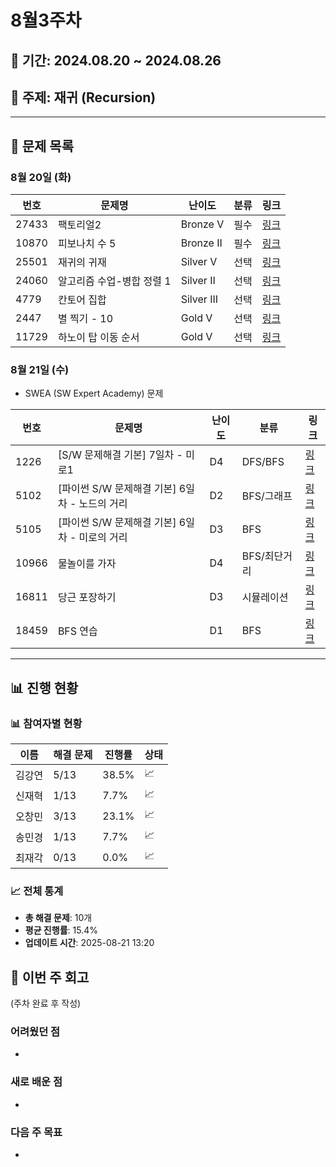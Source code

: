 # 8월3주차

## 📅 기간: 2024.08.20 ~ 2024.08.26

## 🎯 주제: 재귀 (Recursion)

---

## 📝 문제 목록

### 8월 20일 (화)
| 번호 | 문제명 | 난이도 | 분류 | 링크 |
|------|---------|--------|------|------|
| 27433 | 팩토리얼2 | Bronze V | 필수 | [링크](https://www.acmicpc.net/problem/27433) |
| 10870 | 피보나치 수 5 | Bronze II | 필수 | [링크](https://www.acmicpc.net/problem/10870) |
| 25501 | 재귀의 귀재 | Silver V | 선택 | [링크](https://www.acmicpc.net/problem/25501) |
| 24060 | 알고리즘 수업-병합 정렬 1 | Silver II | 선택 | [링크](https://www.acmicpc.net/problem/24060) |
| 4779 | 칸토어 집합 | Silver III | 선택 | [링크](https://www.acmicpc.net/problem/4779) |
| 2447 | 별 찍기 - 10 | Gold V | 선택 | [링크](https://www.acmicpc.net/problem/2447) |
| 11729 | 하노이 탑 이동 순서 | Gold V | 선택 | [링크](https://www.acmicpc.net/problem/11729) |

### 8월 21일 (수)

- SWEA (SW Expert Academy) 문제

| 번호 | 문제명 | 난이도 | 분류 | 링크 |
|------|---------|--------|------|------|
| 1226 | [S/W 문제해결 기본] 7일차 - 미로1 | D4 | DFS/BFS | [링크](https://swexpertacademy.com/main/code/problem/problemDetail.do?contestProbId=AV14vXUqAGMCFAYD) |
| 5102 | [파이썬 S/W 문제해결 기본] 6일차 - 노드의 거리 | D2 | BFS/그래프 | [링크](https://swexpertacademy.com/main/code/problem/problemDetail.do?contestProbId=AV2b7Yf6AVtBBCbN) |
| 5105 | [파이썬 S/W 문제해결 기본] 6일차 - 미로의 거리 | D3 | BFS | [링크](https://swexpertacademy.com/main/code/problem/problemDetail.do?contestProbId=AV2b7Yf6AVtBBCbN) |
| 10966 | 물놀이를 가자 | D4 | BFS/최단거리 | [링크](https://swexpertacademy.com/main/code/problem/problemDetail.do?contestProbId=AXRSXf_a9qsDFAXS) |
| 16811 | 당근 포장하기 | D3 | 시뮬레이션 | [링크](https://swexpertacademy.com/main/code/problem/problemDetail.do?contestProbId=AYQJg-kKOWUDFAVB) |
| 18459 | BFS 연습 | D1 | BFS | [링크](https://swexpertacademy.com/main/talk/solvingClub/problemView.do?solveclubId=AZhurXKaBTvHBINp&contestProbId=AYoGKN3ak2kDFAU6&probBoxId=AZjKF3VK1RvHBIO0&type=USER&problemBoxTitle=0821+Queue+2+%28BFS%29&problemBoxCnt=6) |

---

## 📊 진행 현황

### 📊 참여자별 현황
| 이름 | 해결 문제 | 진행률 | 상태 |
|------|-----------|--------|------|
| 김강연 | 5/13 | 38.5% | 📈 |
| 신재혁 | 1/13 | 7.7% | 📈 |
| 오창민 | 3/13 | 23.1% | 📈 |
| 송민경 | 1/13 | 7.7% | 📈 |
| 최재각 | 0/13 | 0.0% | 📈 |

### 📈 전체 통계
- **총 해결 문제**: 10개
- **평균 진행률**: 15.4%
- **업데이트 시간**: 2025-08-21 13:20


## 💬 이번 주 회고
(주차 완료 후 작성)

### 어려웠던 점
- 

### 새로 배운 점
- 

### 다음 주 목표
-